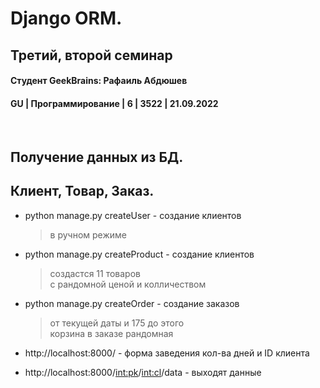 # Django ORM.
## Третий, второй семинар 
#### Студент GeekBrains: Рафаиль Абдюшев
#### GU | Программирование | 6 | 3522 | 21.09.2022

<br>

## Получение данных из БД.
## Клиент, Товар, Заказ.

* python manage.py createUser - создание клиентов
    > в ручном режиме<br>

* python manage.py createProduct - создание клиентов
    > создастся 11 товаров<br>
    > с рандомной ценой и колличеством<br>

* python manage.py createOrder - создание заказов
    > от текущей даты и 175 до этого<br>
    > корзина в заказе рандомная<br>

* http://localhost:8000/ - форма заведения кол-ва дней и ID клиента

* http://localhost:8000/<int:pk>/<int:cl>/data - выходят данные
    




   






    


